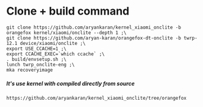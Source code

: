 # Clone + build command
```
git clone https://github.com/aryankaran/kernel_xiaomi_onclite -b orangefox kernel/xiaomi/onclite --depth 1 ;\
git clone https://github.com/aryan-karan/orangefox-dt-onclite -b twrp-12.1 device/xiaomi/onclite ;\
export USE_CCACHE=1 ;\
export CCACHE_EXEC=`which ccache` ;\
. build/envsetup.sh ;\
lunch twrp_onclite-eng ;\
mka recoveryimage

```

##### It's use kernel with compiled directly from source

```
https://github.com/aryankaran/kernel_xiaomi_onclite/tree/orangefox
```
